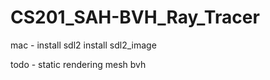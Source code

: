 # CS201_SAH-BVH_Ray_Tracer

mac -
install sdl2
install sdl2_image

todo -
static rendering
mesh bvh


